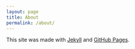 ```yaml
---
layout: page
title: About
permalink: /about/
---
```


This site was made with [Jekyll][jekyll-l] and [GitHub Pages][ghp-l].

[jekyll-l]: http://jekyllrb.com
[ghp-l]: http://pages.github.com
